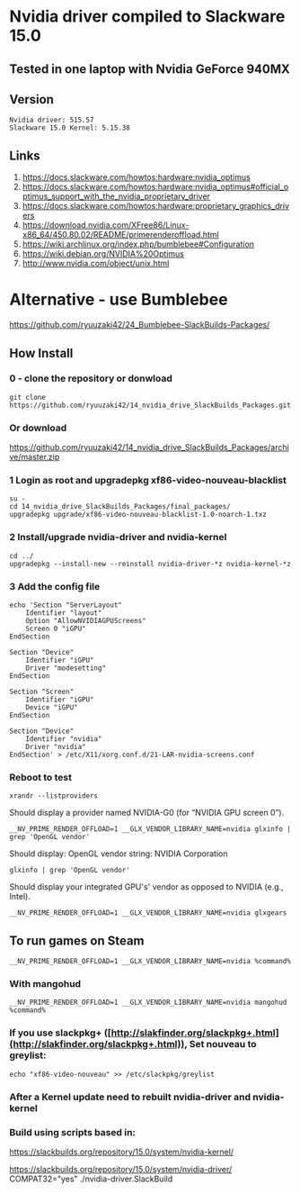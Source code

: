 # Nvidia driver compiled to Slackware 15.0

## Tested in one laptop with Nvidia GeForce 940MX

## Version
    Nvidia driver: 515.57
    Slackware 15.0 Kernel: 5.15.38

## Links
1. https://docs.slackware.com/howtos:hardware:nvidia_optimus
2. https://docs.slackware.com/howtos:hardware:nvidia_optimus#official_optimus_support_with_the_nvidia_proprietary_driver
3. https://docs.slackware.com/howtos:hardware:proprietary_graphics_drivers
4. https://download.nvidia.com/XFree86/Linux-x86_64/450.80.02/README/primerenderoffload.html
5. https://wiki.archlinux.org/index.php/bumblebee#Configuration
6. https://wiki.debian.org/NVIDIA%20Optimus
7. http://www.nvidia.com/object/unix.html

# Alternative - use Bumblebee
https://github.com/ryuuzaki42/24_Bumblebee-SlackBuilds-Packages/

## How Install

### 0 - clone the repository or donwload
    git clone https://github.com/ryuuzaki42/14_nvidia_drive_SlackBuilds_Packages.git

### Or download
https://github.com/ryuuzaki42/14_nvidia_drive_SlackBuilds_Packages/archive/master.zip

### 1 Login as root and upgradepkg xf86-video-nouveau-blacklist
    su -
    cd 14_nvidia_drive_SlackBuilds_Packages/final_packages/
    upgradepkg upgrade/xf86-video-nouveau-blacklist-1.0-noarch-1.txz

### 2 Install/upgrade nvidia-driver and nvidia-kernel
    cd ../
    upgradepkg --install-new --reinstall nvidia-driver-*z nvidia-kernel-*z

### 3 Add the config file
```
echo 'Section "ServerLayout"
    Identifier "layout"
    Option "AllowNVIDIAGPUScreens"
    Screen 0 "iGPU"
EndSection

Section "Device"
    Identifier "iGPU"
    Driver "modesetting"
EndSection

Section "Screen"
    Identifier "iGPU"
    Device "iGPU"
EndSection

Section "Device"
    Identifier "nvidia"
    Driver "nvidia"
EndSection' > /etc/X11/xorg.conf.d/21-LAR-nvidia-screens.conf
```

### Reboot to test
    xrandr --listproviders
Should display a provider named NVIDIA-G0 (for “NVIDIA GPU screen 0”).

    __NV_PRIME_RENDER_OFFLOAD=1 __GLX_VENDOR_LIBRARY_NAME=nvidia glxinfo | grep 'OpenGL vendor'
Should display:
OpenGL vendor string: NVIDIA Corporation

    glxinfo | grep 'OpenGL vendor'
Should display your integrated GPU's' vendor as opposed to NVIDIA (e.g., Intel).

    __NV_PRIME_RENDER_OFFLOAD=1 __GLX_VENDOR_LIBRARY_NAME=nvidia glxgears

## To run games on Steam
    __NV_PRIME_RENDER_OFFLOAD=1 __GLX_VENDOR_LIBRARY_NAME=nvidia %command%

### With mangohud
    __NV_PRIME_RENDER_OFFLOAD=1 __GLX_VENDOR_LIBRARY_NAME=nvidia mangohud %command%

### If you use slackpkg+ ([http://slakfinder.org/slackpkg+.html](http://slakfinder.org/slackpkg+.html)), Set nouveau to greylist:
    echo "xf86-video-nouveau" >> /etc/slackpkg/greylist

### After a Kernel update need to rebuilt nvidia-driver and nvidia-kernel

### Build using scripts based in:
https://slackbuilds.org/repository/15.0/system/nvidia-kernel/

https://slackbuilds.org/repository/15.0/system/nvidia-driver/
    COMPAT32="yes" ./nvidia-driver.SlackBuild
